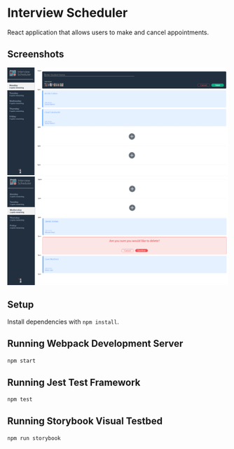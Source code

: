 # Interview Scheduler

React application that allows users to make and cancel appointments.


## Screenshots 

!["Screenshot of Appointment Form"](https://github.com/sukick/scheduler/blob/master/docs/AppointmentForm.png?raw=true)
!["Screenshot of Delete function"](https://github.com/sukick/scheduler/blob/master/docs/Delete.png?raw=true)
## Setup

Install dependencies with `npm install`.

## Running Webpack Development Server

```sh
npm start
```

## Running Jest Test Framework

```sh
npm test
```

## Running Storybook Visual Testbed

```sh
npm run storybook
```
